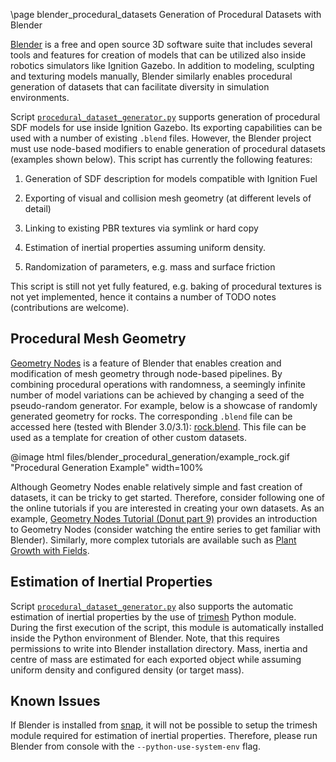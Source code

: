 \page blender_procedural_datasets Generation of Procedural Datasets with Blender

[url_blender_org]: https://blender.org
[Blender][url_blender_org] is a free and open source 3D software suite that
includes several tools and features for creation of models that can be utilized
also inside robotics simulators like Ignition Gazebo. In addition to modeling,
sculpting and texturing models manually, Blender similarly enables procedural
generation of datasets that can facilitate diversity in simulation environments.

[procedural_dataset_generator_script]: ../examples/scripts/blender/procedural_dataset_generator.py
Script [`procedural_dataset_generator.py`][procedural_dataset_generator_script]
supports generation of procedural SDF models for use inside Ignition Gazebo. Its
exporting capabilities can be used with a number of existing `.blend` files.
However, the Blender project must use node-based modifiers to enable generation
of procedural datasets (examples shown below). This script has currently the
following features:

1. Generation of SDF description for models compatible with Ignition Fuel

2. Exporting of visual and collision mesh geometry (at different levels of
detail)

3. Linking to existing PBR textures via symlink or hard copy

4. Estimation of inertial properties assuming uniform density.

5. Randomization of parameters, e.g. mass and surface friction

This script is still not yet fully featured, e.g. baking of procedural textures
is not yet implemented, hence it contains a number of TODO notes (contributions
are welcome).

## Procedural Mesh Geometry

[url_blender_docs_geometry_nodes]: https://docs.blender.org/manual/en/latest/modeling/geometry_nodes/introduction.html
[rock_blend_file]: ./files/blender_procedural_generation/rock.blend
[Geometry Nodes][url_blender_docs_geometry_nodes] is a feature of Blender that
enables creation and modification of mesh geometry through node-based pipelines.
By combining procedural operations with randomness, a seemingly infinite number
of model variations can be achieved by changing a seed of the pseudo-random
generator. For example, below is a showcase of randomly generated geometry for
rocks. The corresponding `.blend` file can be accessed here (tested with Blender
3.0/3.1): [rock.blend][rock_blend_file]. This file can be used as a template for
creation of other custom datasets.

@image html files/blender_procedural_generation/example_rock.gif "Procedural Generation Example" width=100%

[url_blender_tutorial_geometry_nodes_0]: https://youtube.com/watch?v=4WAxMI1QJMQ&list=PLjEaoINr3zgFX8ZsChQVQsuDSjEqdWMAD&index=9
[url_blender_tutorial_geometry_nodes_1]: https://youtube.com/watch?v=XSkaM-8Vgz8
Although Geometry Nodes enable relatively simple and fast creation of datasets,
it can be tricky to get started. Therefore, consider following one of the online
tutorials if you are interested in creating your own datasets. As an example,
[Geometry Nodes Tutorial (Donut part 9)][url_blender_tutorial_geometry_nodes_0]
provides an introduction to Geometry Nodes (consider watching the entire series
to get familiar with Blender). Similarly, more complex tutorials are available
such as [Plant Growth with Fields][url_blender_tutorial_geometry_nodes_1].

<!-- ## Procedural Textures and Materials -->
<!-- TODO[feature]: Document procedural materials once implemented -->

## Estimation of Inertial Properties

[url_trimesh_org]: https://trimsh.org
Script [`procedural_dataset_generator.py`][procedural_dataset_generator_script]
also supports the automatic estimation of inertial properties by the use of
[trimesh][url_trimesh_org] Python module. During the first execution of the
script, this module is automatically installed inside the Python environment of
Blender. Note, that this requires permissions to write into Blender installation
directory. Mass, inertia and centre of mass are estimated for each exported
object while assuming uniform density and configured density (or target mass).

## Known Issues

[url_snap_blender]: https://snapcraft.io/blender
If Blender is installed from [snap][url_snap_blender], it will not be possible
to setup the trimesh module required for estimation of inertial properties.
Therefore, please run Blender from console with the `--python-use-system-env`
flag.
